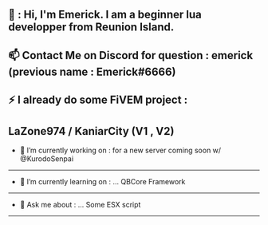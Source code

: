👋 : Hi, I'm Emerick. I am a beginner lua developper from Reunion Island.
-------------------------------------------------------------------------------------------------------------------------------------------------------------------------

📫 Contact Me on Discord for question : emerick (previous name : Emerick#6666) 
-------------------------------------------------------------------------------------------------------------------------------------------------------------------------

⚡ I already do some FiVEM project :
-------------------------------------------------------------------------------------------------------------------------------------------------------------------------

LaZone974 / 
KaniarCity (V1 , V2)
-------------------------------------------------------------------------------------------------------------------------------------------------------------------------

- 🔭 I’m currently working on :
for a new server coming soon w/ @KurodoSenpai
-------------------------------------------------------------------------------------------------------------------------------------------------------------------------

- 🌱 I’m currently learning on : ...
QBCore Framework
-------------------------------------------------------------------------------------------------------------------------------------------------------------------------

- 💬 Ask me about : ...
Some ESX script
-------------------------------------------------------------------------------------------------------------------------------------------------------------------------
